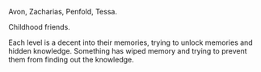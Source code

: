 Avon, Zacharias, Penfold, Tessa.

Childhood friends.

Each level is a decent into their memories, trying to unlock memories and hidden knowledge.
Something has wiped memory and trying to prevent them from finding out the knowledge.
